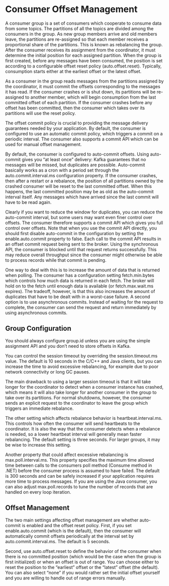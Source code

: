 # Consumer Offset Management

A consumer group is a set of consumers which cooperate to consume data from some topics. The partitions of all the topics are divided among the consumers in the group. As new group members arrive and old members leave, the partitions are re-assigned so that each member receives a proportional share of the partitions. This is known as rebalancing the group. After the consumer receives its assignment from the coordinator, it must determine the initial position for each assigned partition. When the group is first created, before any messages have been consumed, the position is set according to a configurable offset reset policy (auto.offset.reset). Typically, consumption starts either at the earliest offset or the latest offset.

As a consumer in the group reads messages from the partitions assigned by the coordinator, it must commit the offsets corresponding to the messages it has read. If the consumer crashes or is shut down, its partitions will be re-assigned to another member, which will begin consumption from the last committed offset of each partition. If the consumer crashes before any offset has been committed, then the consumer which takes over its partitions will use the reset policy.

The offset commit policy is crucial to providing the message delivery guarantees needed by your application. By default, the consumer is configured to use an automatic commit policy, which triggers a commit on a periodic interval. The consumer also supports a commit API which can be used for manual offset management.

By default, the consumer is configured to auto-commit offsets. Using auto-commit gives you “at least once” delivery: Kafka guarantees that no messages will be missed, but duplicates are possible. Auto-commit basically works as a cron with a period set through the auto.commit.interval.ms configuration property. If the consumer crashes, then after a restart or a rebalance, the position of all partitions owned by the crashed consumer will be reset to the last committed offset. When this happens, the last committed position may be as old as the auto-commit interval itself. Any messages which have arrived since the last commit will have to be read again.

Clearly if you want to reduce the window for duplicates, you can reduce the auto-commit interval, but some users may want even finer control over offsets. The consumer therefore supports a commit API which gives you full control over offsets. Note that when you use the commit API directly, you should first disable auto-commit in the configuration by setting the enable.auto.commit property to false. Each call to the commit API results in an offset commit request being sent to the broker. Using the synchronous API, the consumer is blocked until that request returns successfully. This may reduce overall throughput since the consumer might otherwise be able to process records while that commit is pending.

One way to deal with this is to increase the amount of data that is returned when polling. The consumer has a configuration setting fetch.min.bytes which controls how much data is returned in each fetch. The broker will hold on to the fetch until enough data is available (or fetch.max.wait.ms expires). The tradeoff, however, is that this also increases the amount of duplicates that have to be dealt with in a worst-case failure. A second option is to use asynchronous commits. Instead of waiting for the request to complete, the consumer can send the request and return immediately by using asynchronous commits.

## Group Configuration

You should always configure group.id unless you are using the simple assignment API and you don’t need to store offsets in Kafka.

You can control the session timeout by overriding the session.timeout.ms value. The default is 10 seconds in the C/C++ and Java clients, but you can increase the time to avoid excessive rebalancing, for example due to poor network connectivity or long GC pauses.

The main drawback to using a larger session timeout is that it will take longer for the coordinator to detect when a consumer instance has crashed, which means it will also take longer for another consumer in the group to take over its partitions. For normal shutdowns, however, the consumer sends an explicit request to the coordinator to leave the group which triggers an immediate rebalance.

The other setting which affects rebalance behavior is heartbeat.interval.ms. This controls how often the consumer will send heartbeats to the coordinator. It is also the way that the consumer detects when a rebalance is needed, so a lower heartbeat interval will generally mean faster rebalancing. The default setting is three seconds. For larger groups, it may be wise to increase this setting.

Another property that could affect excessive rebalancing is max.poll.interval.ms. This property specifies the maximum time allowed time between calls to the consumers poll method (Consume method in .NET) before the consumer process is assumed to have failed. The default is 300 seconds and can be safely increased if your application requires more time to process messages. If you are using the Java consumer, you can also adjust max.poll.records to tune the number of records that are handled on every loop iteration.

## Offset Management

The two main settings affecting offset management are whether auto-commit is enabled and the offset reset policy. First, if you set enable.auto.commit (which is the default), then the consumer will automatically commit offsets periodically at the interval set by auto.commit.interval.ms. The default is 5 seconds.

Second, use auto.offset.reset to define the behavior of the consumer when there is no committed position (which would be the case when the group is first initialized) or when an offset is out of range. You can choose either to reset the position to the “earliest” offset or the “latest” offset (the default). You can also select “none” if you would rather set the initial offset yourself and you are willing to handle out of range errors manually.


